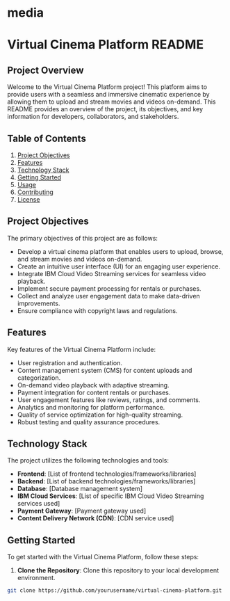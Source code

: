 # media
# Virtual Cinema Platform README

## Project Overview

Welcome to the Virtual Cinema Platform project! This platform aims to provide users with a seamless and immersive cinematic experience by allowing them to upload and stream movies and videos on-demand. This README provides an overview of the project, its objectives, and key information for developers, collaborators, and stakeholders.

## Table of Contents

1. [Project Objectives](#project-objectives)
2. [Features](#features)
3. [Technology Stack](#technology-stack)
4. [Getting Started](#getting-started)
5. [Usage](#usage)
6. [Contributing](#contributing)
7. [License](#license)

## Project Objectives

The primary objectives of this project are as follows:
- Develop a virtual cinema platform that enables users to upload, browse, and stream movies and videos on-demand.
- Create an intuitive user interface (UI) for an engaging user experience.
- Integrate IBM Cloud Video Streaming services for seamless video playback.
- Implement secure payment processing for rentals or purchases.
- Collect and analyze user engagement data to make data-driven improvements.
- Ensure compliance with copyright laws and regulations.

## Features

Key features of the Virtual Cinema Platform include:
- User registration and authentication.
- Content management system (CMS) for content uploads and categorization.
- On-demand video playback with adaptive streaming.
- Payment integration for content rentals or purchases.
- User engagement features like reviews, ratings, and comments.
- Analytics and monitoring for platform performance.
- Quality of service optimization for high-quality streaming.
- Robust testing and quality assurance procedures.

## Technology Stack

The project utilizes the following technologies and tools:
- **Frontend**: [List of frontend technologies/frameworks/libraries]
- **Backend**: [List of backend technologies/frameworks/libraries]
- **Database**: [Database management system]
- **IBM Cloud Services**: [List of specific IBM Cloud Video Streaming services used]
- **Payment Gateway**: [Payment gateway used]
- **Content Delivery Network (CDN)**: [CDN service used]

## Getting Started

To get started with the Virtual Cinema Platform, follow these steps:

1. **Clone the Repository**: Clone this repository to your local development environment.

```bash
git clone https://github.com/yourusername/virtual-cinema-platform.git
